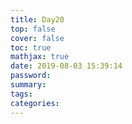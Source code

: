 ```yaml
---
title: Day20
top: false
cover: false
toc: true
mathjax: true
date: 2019-08-03 15:39:14
password:
summary:
tags:
categories:
---
```

